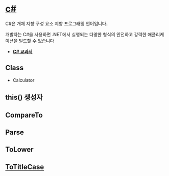 # [c#](https://docs.microsoft.com/ko-kr/dotnet/csharp/)

C#은 개체 지향 구성 요소 지향 프로그래밍 언어입니다. 

개발자는 C#을 사용하면 .NET에서 실행되는 다양한 형식의 안전하고 강력한 애플리케이션을 빌드할 수 있습니다


- **[C# 교과서](https://thebook.io/006890/)**

## Class

- Calculator

## this() 생성자

## CompareTo

## Parse

## ToLower

## [ToTitleCase](https://docs.microsoft.com/ko-kr/dotnet/standard/base-types/changing-case)


